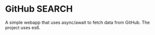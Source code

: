 # GitHub SEARCH

A simple webapp that uses async/await to fetch data from GitHub. The project uses es6.